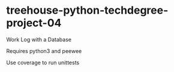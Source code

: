 # treehouse-python-techdegree-project-04
Work Log with a Database

Requires python3 and peewee

Use coverage to run unittests
